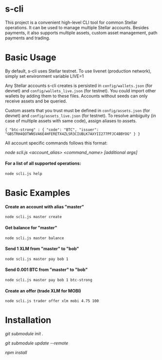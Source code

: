 # s-cli
This project is a convenient high-level CLI tool for common Stellar operations. It can be used to manage multiple Stellar accounts. Besides payments, it also supports multiple assets, custom asset management, path payments and trading.

# Basic Usage
By default, s-cli uses Stellar testnet. To use livenet (production network), simply set environment variable LIVE=1

Any Stellar accounts s-cli creates is persisted in `config/wallets.json` (for devnet) and `config/wallets_live.json` (for testnet). You could import other wallets by adding them to these files. Accounts without seeds can only receive assets and be queried.

Custom assets that you trust must be defined in `config/assets.json` (for devnet) and `config/assets_live.json` (for testnet). To resolve ambiguity (in case of multiple assets with same code), assign aliases to assets.

`
{
    "btc-strong" : {
        "code": "BTC",
        "issuer": "GBSTRH4QOTWNSVA6E4HFERETX4ZLSR3CIUBLK7AXYII277PFJC4BBYOG"
    }
}
`


All account specific commands follows this format:

*node scli.js <account_alias> <command_name> [additional args]*

#### For a list of all supported operations:
`node scli.js help`

# Basic Examples
#### Create an account with alias "master"
`node scli.js master create`

#### Get balance for "master"
`node scli.js master balance`

#### Send 1 XLM from "master" to "bob"
`node scli.js master pay bob 1`

#### Send 0.001 BTC from "master" to "bob"
`node scli.js master pay bob 1 btc-strong`

#### Create an offer (trade XLM for MOBI)
`node scli.js trader offer xlm mobi 4.75 100`

# Installation
*git submodule init .*

*git submodule update --remote*

*npm install*

